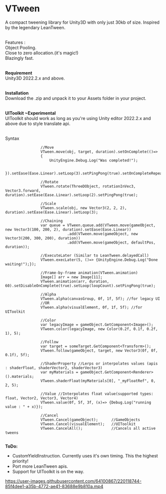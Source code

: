 # VTween
 A compact tweening library for Unity3D with only just 30kb of size. Inspired by the legendary LeanTween.  
 
 <br>Features : </br>
Object Pooling.  
Close to zero allocation.(it's magic!)  
Blazingly fast.

 <br>**Requirement**</br>
Unity3D 2022.2.x and above.  
 
 <br>**Installation**</br>
Download the .zip and unpack it to your Assets folder in your project.  

 <br>**UIToolkit ~Experimental**</br>
UIToolkit should work as long as you're using Unity editor 2022.2.x and above due to style translate api.  

 <br>Syntax</br>
```
                //Move
                VTween.move(obj, target, duration).setOnComplete(()=>
                {
                    UnityEngine.Debug.Log("Was completed!");
                    
                }).setEase(Ease.Linear).setLoop(3).setPingPong(true).setOnCompleteRepeat(true);

                //Rotate
                VTween.rotate(ThreeDObject, rotationInVec3, Vector3.forward, duration).setEase(Ease.Linear).setLoop(2).setPingPong(true);
                
                //Scale
                VTween.scale(obj, new Vector3(2, 2, 2), duration).setEase(Ease.Linear).setLoop(3);

                //Chaining
                var queue = VTween.queue.add(VTween.move(gameObject, new Vector3(100, 200, 2), duration).setEase(Ease.Linear))
                            .add(VTween.move(gameObject, new Vector3(200, 300, 200), duration))
                            .add(VTween.move(gameObject, defaultPos, duration));

                //ExecuteLater (Similar to LeanTween.delayedCall)
                VTween.execLater(5, ()=> {UnityEngine.Debug.Log("Done waiting!");});
                
                //Frame-by-frame animation(VTween.animation)
                Image[] arr = new Image[11];
                VTween.animation(arr, duration, 60).setDisableOnComplete(true).setLoop(loopCount).setPingPong(true);
                
                //Alpha
                VTween.alpha(canvasGroup, 0f, 1f, 5f); //for legacy UI
                //OR
                VTween.alpha(visualElement, 0f, 1f, 5f); //for UIToolkit
                
                //Color
                var legacyImage = gameObject.GetComponent<Image>();
                VTween.color(legacyImage, new Color(0.2f, 0.1f, 0.2f, 1), 5);
                
                //Follow
                var target = someTarget.GetComponent<Transform>();
                VTween.follow(gameObject, target, new Vector3(0f, 0f, 0.1f), 5f);
                
                //ShaderProperty //Lerps or interpolates values (apis : shaderFloat, shaderVector2, shaderVector3)
                var myMaterials = gameObject.GetComponent<Renderer>().materials;
                VTween.shaderFloat(myMaterials[0], "_myFloatRef", 0, 2, 5); 
                
                //Value //Interpolates float value(supported types: float, Vector2, Vector3, Vector4)
                VTween.value(0f, 5f, 3f, (x)=> {Debug.Log("running value : " + x)});

                //Cancel
                VTween.Cancel(gameObject);      //GameObjects
                VTween.Cancel(visualElement);   //UIToolkit
                VTween.CancelAll();             //Cancels all active tweens
                
```
 
 **ToDo:**  
 - CustomYieldInstruction. Currently uses it's own timing. This the highest priority!  
 - Port more LeanTween apis.    
 - Support for UIToolkit is on the way. 

https://user-images.githubusercontent.com/64100867/220118744-85f4dee1-a35b-4772-ae41-83688e9b810a.mp4

